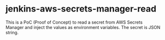 # jenkins-aws-secrets-manager-read
This is a PoC (Proof of Concept) to read a secret from AWS Secrets Manager and inject the values as 
environment variables. The secret is JSON string.
